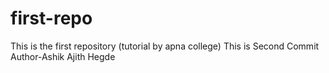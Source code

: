 # first-repo
This is the first repository (tutorial by apna college)
This is Second Commit Author-Ashik Ajith Hegde

